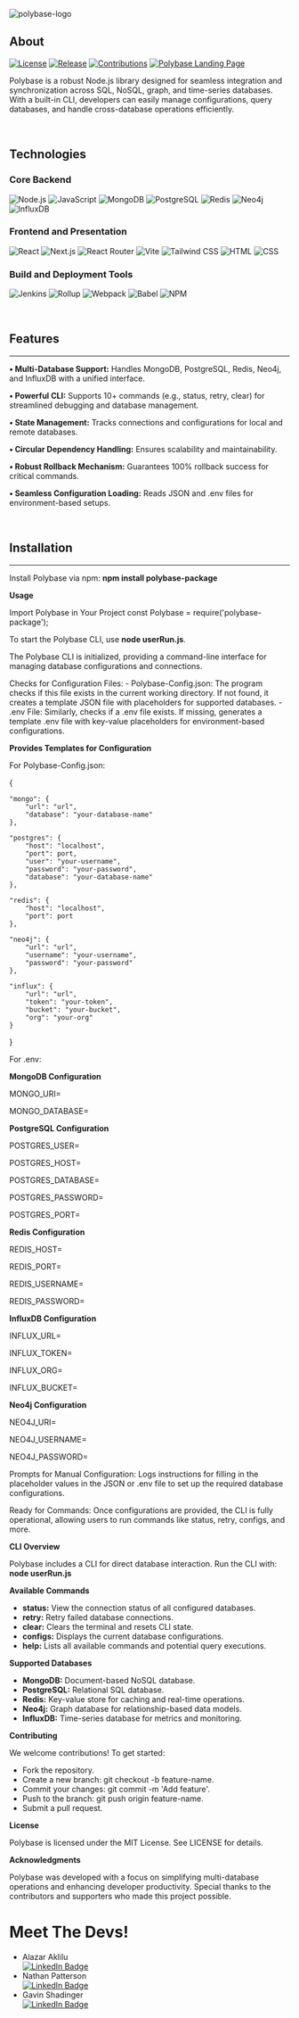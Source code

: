 ![polybase-logo](https://github.com/user-attachments/assets/041ba430-00bc-41bf-8159-dcd3d02a877a)


## About

[![License](https://img.shields.io/badge/License-MIT-008CBA)](#)
[![Release](https://img.shields.io/badge/Release-v1.0.3-00A676)](#)
[![Contributions](https://img.shields.io/badge/Contributions-Welcome-FFD700)](#)
[![Polybase Landing Page](https://img.shields.io/badge/Website-polybase.dev-0056D2)](https://www.polybase.dev)

Polybase is a robust Node.js library designed for seamless integration and synchronization across SQL, NoSQL, graph, and time-series databases. With a built-in CLI, developers can easily manage configurations, query databases, and handle cross-database operations efficiently.

<br>

## Technologies 

### Core Backend 
![Node.js](https://img.shields.io/badge/Node.js-339933?logo=node.js&logoColor=white)
![JavaScript](https://img.shields.io/badge/JavaScript-F7DF1E?logo=javascript&logoColor=black)
![MongoDB](https://img.shields.io/badge/MongoDB-47A248?logo=mongodb&logoColor=white)
![PostgreSQL](https://img.shields.io/badge/PostgreSQL-336791?logo=postgresql&logoColor=white)
![Redis](https://img.shields.io/badge/Redis-DC382D?logo=redis&logoColor=white)
![Neo4j](https://img.shields.io/badge/Neo4j-008CC1?logo=neo4j&logoColor=white)
![InfluxDB](https://img.shields.io/badge/InfluxDB-22ADF6?logo=influxdb&logoColor=white)


### Frontend and Presentation
![React](https://img.shields.io/badge/React-61DAFB?logo=react&logoColor=black)
![Next.js](https://img.shields.io/badge/Next.js-000000?logo=next.js&logoColor=white)
![React Router](https://img.shields.io/badge/React_Router-CA4245?logo=react-router&logoColor=white)
![Vite](https://img.shields.io/badge/Vite-646CFF?logo=vite&logoColor=white)
![Tailwind CSS](https://img.shields.io/badge/Tailwind_CSS-06B6D4?logo=tailwind-css&logoColor=white)
![HTML](https://img.shields.io/badge/HTML-E34F26?logo=html5&logoColor=white)
![CSS](https://img.shields.io/badge/CSS-1572B6?logo=css3&logoColor=white)


### Build and Deployment Tools
![Jenkins](https://img.shields.io/badge/Jenkins-D24939?logo=jenkins&logoColor=white)
![Rollup](https://img.shields.io/badge/Rollup-EC4A3F?logo=rollup.js&logoColor=white)
![Webpack](https://img.shields.io/badge/Webpack-8DD6F9?logo=webpack&logoColor=black)
![Babel](https://img.shields.io/badge/Babel-F9DC3E?logo=babel&logoColor=black)
![NPM](https://img.shields.io/badge/NPM-CB3837?logo=npm&logoColor=white)

<br>

## Features 
___

<b>• Multi-Database Support:</b> Handles MongoDB, PostgreSQL, Redis, Neo4j, and InfluxDB with a unified interface.

<b>• Powerful CLI:</b> Supports 10+ commands (e.g., status, retry, clear) for streamlined debugging and database management.

<b>• State Management:</b> Tracks connections and configurations for local and remote databases.

<b>• Circular Dependency Handling:</b> Ensures scalability and maintainability.

<b>• Robust Rollback Mechanism:</b> Guarantees 100% rollback success for critical commands.

<b>• Seamless Configuration Loading:</b> Reads JSON and .env files for environment-based setups.

<br>

## Installation 
___

Install Polybase via npm:
<b>npm install polybase-package</b>

<b>Usage</b>

Import Polybase in Your Project
const Polybase = require('polybase-package');

To start the Polybase CLI, use <b>node userRun.js</b>. 

The Polybase CLI is initialized, providing a command-line interface for managing database configurations and connections. 

Checks for Configuration Files:
    - Polybase-Config.json: The program checks if this file exists in the current working directory. If not found, it creates a template JSON file with placeholders for supported databases.
    - .env File: Similarly, checks if a .env file exists. If missing, generates a template .env file with key-value placeholders for environment-based configurations.

<b>Provides Templates for Configuration</b>

For Polybase-Config.json:


{

    "mongo": {
        "url": "url",
        "database": "your-database-name"
    },

    "postgres": {
        "host": "localhost",
        "port": port,
        "user": "your-username",
        "password": "your-password",
        "database": "your-database-name"
    },

    "redis": {
        "host": "localhost",
        "port": port
    },

    "neo4j": {
        "url": "url",
        "username": "your-username",
        "password": "your-password"
    },

    "influx": {
        "url": "url",
        "token": "your-token",
        "bucket": "your-bucket",
        "org": "your-org"
    }

}

For .env:

<b>MongoDB Configuration</b>

MONGO_URI=

MONGO_DATABASE=

<b>PostgreSQL Configuration</b>

POSTGRES_USER=

POSTGRES_HOST=

POSTGRES_DATABASE=

POSTGRES_PASSWORD=

POSTGRES_PORT=

<b>Redis Configuration</b>

REDIS_HOST=

REDIS_PORT=

REDIS_USERNAME=

REDIS_PASSWORD=

<b>InfluxDB Configuration</b>

INFLUX_URL=

INFLUX_TOKEN=

INFLUX_ORG=

INFLUX_BUCKET=


<b>Neo4j Configuration</b>

NEO4J_URI=

NEO4J_USERNAME=

NEO4J_PASSWORD=

Prompts for Manual Configuration: Logs instructions for filling in the placeholder values in the JSON or .env file to set up the required database configurations.

Ready for Commands: Once configurations are provided, the CLI is fully operational, allowing users to run commands like status, retry, configs, and more.

<b>CLI Overview</b>

Polybase includes a CLI for direct database interaction. Run the CLI with: <b>node userRun.js</b>

<b>Available Commands</b>
- <b>status:</b> View the connection status of all configured databases.
- <b>retry:</b> Retry failed database connections.
- <b>clear:</b> Clears the terminal and resets CLI state.
- <b>configs:</b> Displays the current database configurations.
- <b>help:</b> Lists all available commands and potential query executions.


<b>Supported Databases</b>
- <b>MongoDB:</b> Document-based NoSQL database.
- <b>PostgreSQL:</b> Relational SQL database.
- <b>Redis:</b> Key-value store for caching and real-time operations.
- <b>Neo4j:</b> Graph database for relationship-based data models.
- <b>InfluxDB:</b> Time-series database for metrics and monitoring.


<b>Contributing</b>

We welcome contributions! To get started:
- Fork the repository.
- Create a new branch: git checkout -b feature-name.
- Commit your changes: git commit -m 'Add feature'.
- Push to the branch: git push origin feature-name.
- Submit a pull request.

<b>License</b>

Polybase is licensed under the MIT License. See LICENSE for details.

<b>Acknowledgments</b>

Polybase was developed with a focus on simplifying multi-database operations and enhancing developer productivity. Special thanks to the contributors and supporters who made this project possible.


<body>

  <h1>Meet The Devs!</h1>
  <ul class="name-list">
    <li class="name-item">
      <span>Alazar Aklilu</span>
      <div class="badges">
        <a href="https://www.linkedin.com/in/alazaraklilu/">
          <img src="https://img.shields.io/badge/LinkedIn-blue?style=for-the-badge&logo=linkedin&logoColor=white" alt="LinkedIn Badge"/>
        </a>
      </div>
    </li>
    <li class="name-item">
      <span>Nathan Patterson</span>
      <div class="badges">
        <a href="https://www.linkedin.com/in/nathan-patterson-aba798251/">
          <img src="https://img.shields.io/badge/LinkedIn-blue?style=for-the-badge&logo=linkedin&logoColor=white" alt="LinkedIn Badge"/>
        </a>
      </div>
    </li>
    <li class="name-item">
      <span>Gavin Shadinger</span>
      <div class="badges">
        <a href="https://www.linkedin.com/in/gavin-shadinger/">
          <img src="https://img.shields.io/badge/LinkedIn-blue?style=for-the-badge&logo=linkedin&logoColor=white" alt="LinkedIn Badge"/>
        </a>
      </div>
    </li>
    <!-- Add more names as needed -->
  </ul>

</body>
